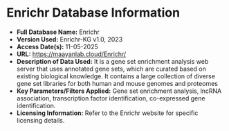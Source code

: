 # Enrichr Database Information

* **Full Database Name:** Enrichr
* **Version Used:** Enrichr-KG v1.0, 2023
* **Access Date(s):** 11-05-2025
* **URL:** https://maayanlab.cloud/Enrichr/
* **Description of Data Used:** It is a gene set enrichment analysis web server that uses annotated gene sets, which are curated based on existing biological knowledge. It contains a large collection of diverse gene set libraries for both human and mouse genomes and proteomes
* **Key Parameters/Filters Applied:** Gene set enrichment analysis, lncRNA association, transcription factor identification, co-expressed gene identification.
* **Licensing Information:** Refer to the Enrichr website for specific licensing details.
